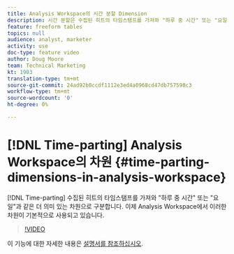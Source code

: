 ```yaml
---
title: Analysis Workspace의 시간 분할 Dimension
description: 시간 분할은 수집된 히트의 타임스탬프를 가져와 "하루 중 시간" 또는 "요일"과 같은 더 의미 있는 차원으로 구분합니다. 이제 Analysis Workspace에서 이러한 차원이 기본적으로 사용되고 있습니다.
feature: freeform tables
topics: null
audience: analyst, marketer
activity: use
doc-type: feature video
author: Doug Moore
team: Technical Marketing
kt: 1903
translation-type: tm+mt
source-git-commit: 24ad92b0ccdf1112e3ed4a0968cd47db757598c3
workflow-type: tm+mt
source-wordcount: '0'
ht-degree: 0%

---
```



# [!DNL Time-parting] Analysis Workspace의 차원 {#time-parting-dimensions-in-analysis-workspace}

[!DNL Time-parting] 수집된 히트의 타임스탬프를 가져와 &quot;하루 중 시간&quot; 또는 &quot;요일&quot;과 같은 더 의미 있는 차원으로 구분합니다. 이제 Analysis Workspace에서 이러한 차원이 기본적으로 사용되고 있습니다.

>[!VIDEO](https://video.tv.adobe.com/v/23727/?quality=12)

이 기능에 대한 자세한 내용은 [설명서를 참조하십시오](https://marketing.adobe.com/resources/help/en_US/analytics/analysis-workspace/time-parting-dimensions.html).
